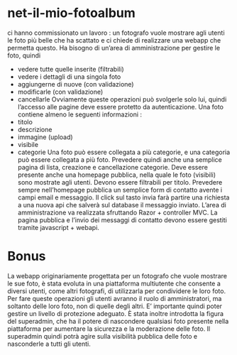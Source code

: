 # net-il-mio-fotoalbum

ci hanno commissionato un lavoro : un fotografo vuole mostrare agli utenti le foto più belle che ha scattato e ci chiede di realizzare una webapp che permetta questo.
Ha bisogno di un’area di amministrazione per gestire le foto, quindi
 - vedere tutte quelle inserite (filtrabili)
 - vedere i dettagli di una singola foto
 - aggiungerne di nuove (con validazione)
 - modificarle (con validazione)
 - cancellarle
 Ovviamente queste operazioni può svolgerle solo lui, quindi l’accesso alle pagine deve essere protetto da autenticazione.
 Una foto contiene almeno le seguenti informazioni :
 - titolo
 - descrizione
 - immagine (upload)
 - visibile
 - categorie
 Una foto può essere collegata a più categorie, e una categoria può essere collegata a più foto.
 Prevedere quindi anche una semplice pagina di lista, creazione e cancellazione categorie.
 Deve essere presente anche una homepage pubblica, nella quale le foto (visibili) sono mostrate agli utenti.
 Devono essere filtrabili per titolo.
Prevedere sempre nell’homepage pubblica un semplice form di contatto avente i campi email e messaggio.
 Il click sul tasto invia farà partire una richiesta a una nuova api che salverà sul database il messaggio inviato.
 L’area di amministrazione va realizzata sfruttando Razor + controller MVC.
 La pagina pubblica e l’invio dei messaggi di contatto devono essere gestiti tramite javascript + webapi.

 # Bonus
 La webapp originariamente progettata per un fotografo che vuole mostrare le sue foto, è stata evoluta in una piattaforma multiutente che consente a diversi utenti, come altri fotografi, di utilizzarla per condividere le loro foto. Per fare queste operazioni gli utenti avranno il ruolo di amministratori, ma soltanto delle loro foto, non di quelle degli altri. E’ importante quindi poter gestire un livello di protezione adeguato.
 È stata inoltre introdotta la figura del superadmin, che ha il potere di nascondere qualsiasi foto presente nella piattaforma per aumentare la sicurezza e la moderazione delle foto.
 Il superadmin quindi potrà agire sulla visibilità pubblica delle foto e nasconderle a tutti gli utenti.
